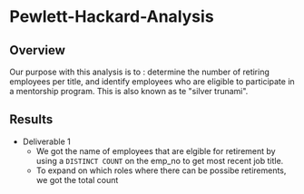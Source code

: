 # Pewlett-Hackard-Analysis

## Overview

Our purpose with this analysis is to : determine the number of retiring employees per title, and identify employees who are eligible to participate in a mentorship program.
This is also known as te "silver trunami".

## Results

 - Deliverable 1
    - We got the name of employees that are elgible for retirement by using a  `` DISTINCT COUNT `` on the emp_no to get most recent job title.
    -  To expand on which roles where there can be possibe retirements, we got the total count 
